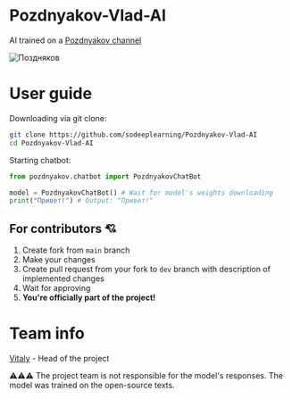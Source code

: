 # Pozdnyakov-Vlad-AI
AI trained on a [Pozdnyakov channel](https://t.me/+k_Z9AGYLs7g5ZGUy)

![Поздняков](https://static10.tgstat.ru/channels/_0/5f/5fbf3b1303c96932a625815726535754.jpg)

# User guide
Downloading via git clone:
```bash
git clone https://github.com/sodeeplearning/Pozdnyakov-Vlad-AI
cd Pozdnyakov-Vlad-AI
```
Starting chatbot:
```python
from pozdnyakov.chatbot import PozdnyakovChatBot

model = PozdnyakovChatBot() # Wait for model's weights downloading
print("Привет!") # Output: "Привет!"
```

## For contributors 💘
1) Create fork from ```main``` branch
2) Make your changes
3) Create pull request from your fork to ```dev``` branch with description of implemented changes
4) Wait for approving
5) **You're officially part of the project!**

# Team info
[Vitaly](https://github.com/sodeeplearning) - Head of the project

⚠⚠⚠
The project team is not responsible for the model's responses. The model was trained on the open-source texts.